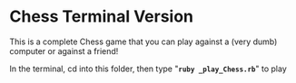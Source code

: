 # Chess Terminal Version

This is a complete Chess game that you can play against a (very dumb) computer or against a friend!

In the terminal, cd into this folder, then type "**`ruby _play_Chess.rb`**" to play